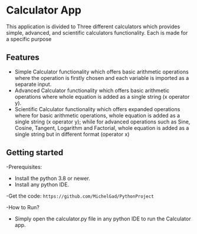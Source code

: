 # Calculator App

This application is divided to Three different calculators which provides simple, advanced, and scientific calculators functionality.
Each is made for a specific purpose

## Features

- Simple Calculator functionality which offers basic arithmetic operations where the operation is firstly chosen and each variable is imported as 
  a separate input.
- Advanced Calculator functionality which offers basic arithmetic operations where whole equation is added as a single string (x operator y).
- Scientific Calculator functionality which offers expanded operations where for basic arithmetic operations, whole equation is added as a single string 
  (x operator y); while for advanced operations such as Sine, Cosine, Tangent, Logarithm and Factorial, whole equation is added as a single string 
  but in different format (operator x)


## Getting started
-Prerequisites:
  - Install the python 3.8 or newer.
  - Install any python IDE.

-Get the code:
    ```
   https://github.com/MichelGad/PythonProject
    ```
    
-How to Run?
  - Simply open the calculator.py file in any python IDE to run the Calculator app.
